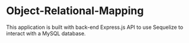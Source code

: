 # Object-Relational-Mapping
This application is built with back-end Express.js API to use Sequelize to interact with a MySQL database.
